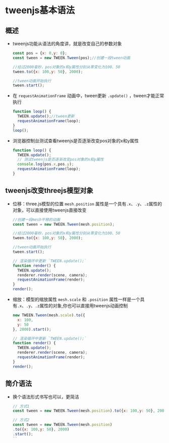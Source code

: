 # tweenjs基本语法

## 概述

+ tweenjs功能从语法的角度讲，就是改变自己的参数对象

  ```js
  const pos = {x: 0,y: 0};
  const tween = new TWEEN.Tween(pos);//创建一段tween动画

  //经过2000毫秒，pos对象的x和y属性分别从零变化为100、50
  tween.to({x: 100,y: 50}, 2000);

  //tween动画开始执行
  tween.start();
  ```

+ 在 `requestAnimationFrame` 动画中，tween更新 `.update()` ，tween才能正常执行

  ```js
  function loop() {
    TWEEN.update();//tween更新
    requestAnimationFrame(loop);
  }
  loop();
  ```

+ 浏览器控制台测试查看tweenjs是否逐渐改变pos对象的x和y属性

  ```js
  function loop() {
    TWEEN.update();
    // 测试tweenjs是否逐渐改变pos对象的x和y属性
    console.log(pos.x,pos.y);
    requestAnimationFrame(loop);
  }
  ```

## tweenjs改变threejs模型对象

+ 位移：three.js模型的位置 `mesh.position` 属性是一个具有`.x`、`.y`、`.z`属性的对象，可以直接使用tweenjs直接改变

  ```js
  //创建一段mesh平移的动画
  const tween = new TWEEN.Tween(mesh.position);

  //经过2000毫秒，pos对象的x和y属性分别从零变化为100、50
  tween.to({x: 100,y: 50}, 2000);

  //tween动画开始执行
  tween.start();

  // 渲染循环中更新 `TWEEN.update();`
  function render() {
    TWEEN.update();
    renderer.render(scene, camera);
    requestAnimationFrame(render);
  }
  render();
  ```

+ 缩放：模型的缩放属性 `mesh.scale` 和 `.position` 属性一样是一个具有`.x`、`.y`、`.z`属性的对象,你也可以直接用tweenjs动画控制

  ```js
  new TWEEN.Tween(mesh.scale).to({
    x: 100,
    y: 50
  }, 2000).start();

  // 渲染循环中更新 `TWEEN.update();`
  function render() {
    TWEEN.update();
    renderer.render(scene, camera);
    requestAnimationFrame(render);
  }
  render();
  ```

## 简介语法

+ 换个语法形式书写也可以，更简洁

  ```js
  // 方式1
  const tween = new TWEEN.Tween(mesh.position).to({x: 100,y: 50}, 2000).start();
  ```

  ```js
  // 方式2
  const tween = new TWEEN.Tween(mesh.position)
  .to({x: 100,y: 50}, 2000)
  .start();
  ``
